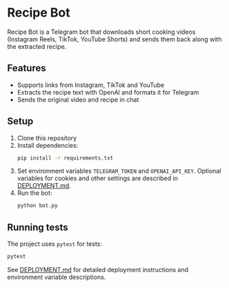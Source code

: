 # Recipe Bot

Recipe Bot is a Telegram bot that downloads short cooking videos (Instagram Reels, TikTok, YouTube Shorts) and sends them back along with the extracted recipe.

## Features
- Supports links from Instagram, TikTok and YouTube
- Extracts the recipe text with OpenAI and formats it for Telegram
- Sends the original video and recipe in chat

## Setup
1. Clone this repository
2. Install dependencies:
   ```bash
   pip install -r requirements.txt
   ```
3. Set environment variables `TELEGRAM_TOKEN` and `OPENAI_API_KEY`. Optional variables for cookies and other settings are described in [DEPLOYMENT.md](DEPLOYMENT.md).
4. Run the bot:
   ```bash
   python bot.py
   ```

## Running tests
The project uses `pytest` for tests:
```bash
pytest
```

See [DEPLOYMENT.md](DEPLOYMENT.md) for detailed deployment instructions and environment variable descriptions.
